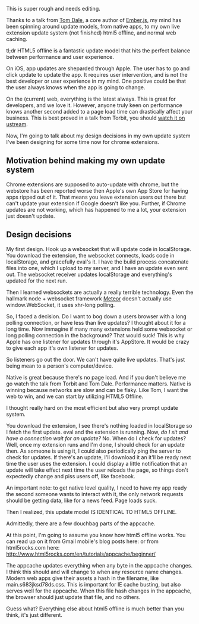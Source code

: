 This is super rough and needs editing.

Thanks to a talk from <a href="https://twitter.com/tomdale">Tom Dale</a>, a core author of <a href="http://emberjs.com">Ember.js</a>, my mind has been spinning around update models, from native apps, to my own live extension update system (not finished) html5 offline, and normal web caching.

tl;dr HTML5 offline is a fantastic update model that hits the perfect balance between performance and user experience.

On iOS, app updates are sheparded through Apple. The user has to go and click update to update the app. It requires user intervention, and is not the best developer or user experience in my mind. One positive could be that the user always knows when the app is going to change.

On the (current) web, everything is the latest always. This is great for developers, and we love it. However, anyone truly keen on performance knows another second added to a page load time can drastically affect your business. This is best proved in a talk from Torbit, you should <a href="">watch it on ustream</a>.

Now, I'm going to talk about my design decisions in my own update system I've been designing for some time now for chrome extensions.

<h2>Motivation behind making my own update system</h2>

Chrome extensions are supposed to auto-update with chrome, but the webstore has been reported worse then Apple's own App Store for having apps ripped out of it. That means you leave extension users out there but can't update your extension if Google doesn't like you. Further, if Chrome updates are not working, which has happened to me a lot, your extension just doesn't update. 

<h2>Design decisions</h2>

My first design. Hook up a websocket that will update code in localStorage. You download the extension, the websocket connects, loads code in localStorage, and gracefully eval's it. I have the build process concatenate files into one, which I upload to my server, and I have an update even sent out. The websocket receiver updates localStorage and everything's updated for the next run.

Then I learned websockets are actually a really terrible technology. Even the hallmark node + websocket framework <a href="">Meteor</a> doesn't actually use window.WebSocket, it uses xhr-long polling.

So, I faced a decision. Do I want to bog down a users browser with a long polling connection, or have less than live updates? I thought about it for a long time. Now immagine if many many extensions held some websocket or long polling connection in the background? That would suck! This is why Apple has one listener for updates through it's AppStore. It would be crazy to give each app it's own listener for updates.

So listeners go out the door. We can't have quite live updates. That's just being mean to a person's computer/device.

Native is great because there's no page load. And if you don't believe me go watch the talk from Torbit and Tom Dale. Performance matters. Native is winning because networks are slow and can be flaky. Like Tom, I want the web to win, and we can start by utilizing HTML5 Offline.

I thought really hard on the most efficient but also very prompt update system.

You download the extension, I see there's nothing loaded in localStorage so I fetch the first update. eval and the extension is running. Now, <em>do I sit and have a connection wait for an update?</em> No. When do I check for updates? Well, once my extension runs and I'm done, I should check for an update then. As someone is using it, I could also periodically ping the server to check for updates. If there's an update, I'll download it an it'll be ready next time the user uses the extension. I could display a little notification that an update will take effect next time the user reloads the page, so things don't expectedly change and piss users off, like facebook.

An important note: to get native level quality, I need to have my app ready the second someone wants to interact with it, the only network requests should be getting data, like for a news feed. Page loads suck.

Then I realized, this update model IS IDENTICAL TO HTML5 OFFLINE.

Admittedly, there are a few douchbag parts of the appcache.

At this point, I'm going to assume you know how html5 offline works. You can read up on it from Gmail mobile's blog posts here: or from html5rocks.com here: http://www.html5rocks.com/en/tutorials/appcache/beginner/

The appcache updates everything when any byte in the appcache changes. I think this should and will change to when any resource name changes. Modern web apps give their assets a hash in the filename, like main.s683jksd78ds.css. This is important for IE cache busting, but also serves well for the appcache. When this file hash changes in the appcache, the browser should just update that file, and no others.

Guess what? Everything else about html5 offline is much better than you think, it's just different.